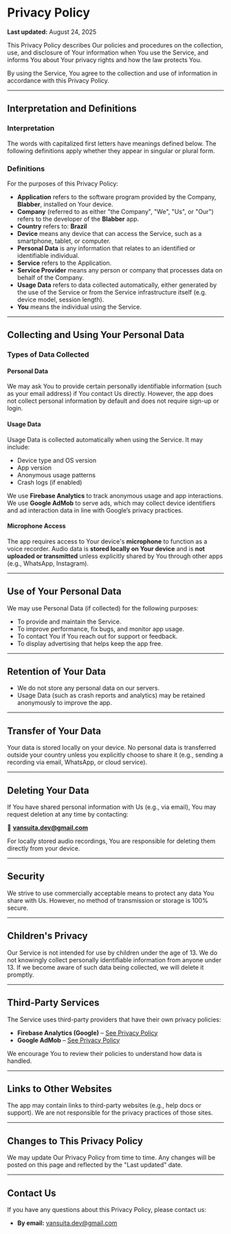<style>.site-title{display:none}.site-nav{display:none}</style>

# Privacy Policy

**Last updated:** August 24, 2025

This Privacy Policy describes Our policies and procedures on the collection, use, and disclosure of
Your information when You use the Service, and informs You about Your privacy rights and how the law
protects You.

By using the Service, You agree to the collection and use of information in accordance with this
Privacy Policy.

---

## Interpretation and Definitions

### Interpretation

The words with capitalized first letters have meanings defined below. The following definitions
apply whether they appear in singular or plural form.

### Definitions

For the purposes of this Privacy Policy:

- **Application** refers to the software program provided by the Company, **Blabber**,
  installed on Your device.
- **Company** (referred to as either "the Company", "We", "Us", or "Our") refers to the developer of
  the **Blabber** app.
- **Country** refers to: **Brazil**
- **Device** means any device that can access the Service, such as a smartphone, tablet, or
  computer.
- **Personal Data** is any information that relates to an identified or identifiable individual.
- **Service** refers to the Application.
- **Service Provider** means any person or company that processes data on behalf of the Company.
- **Usage Data** refers to data collected automatically, either generated by the use of the Service
  or from the Service infrastructure itself (e.g. device model, session length).
- **You** means the individual using the Service.

---

## Collecting and Using Your Personal Data

### Types of Data Collected

#### Personal Data

We may ask You to provide certain personally identifiable information (such as your email address)
if You contact Us directly. However, the app does not collect personal information by default and
does not require sign-up or login.

#### Usage Data

Usage Data is collected automatically when using the Service. It may include:

- Device type and OS version
- App version
- Anonymous usage patterns
- Crash logs (if enabled)

We use **Firebase Analytics** to track anonymous usage and app interactions.  
We use **Google AdMob** to serve ads, which may collect device identifiers and ad interaction data
in line with Google’s privacy practices.

#### Microphone Access

The app requires access to Your device's **microphone** to function as a voice recorder. Audio data
is **stored locally on Your device** and is **not uploaded or transmitted** unless explicitly shared
by You through other apps (e.g., WhatsApp, Instagram).

---

## Use of Your Personal Data

We may use Personal Data (if collected) for the following purposes:

- To provide and maintain the Service.
- To improve performance, fix bugs, and monitor app usage.
- To contact You if You reach out for support or feedback.
- To display advertising that helps keep the app free.

---

## Retention of Your Data

- We do not store any personal data on our servers.
- Usage Data (such as crash reports and analytics) may be retained anonymously to improve the app.

---

## Transfer of Your Data

Your data is stored locally on your device. No personal data is transferred outside your country
unless you explicitly choose to share it (e.g., sending a recording via email, WhatsApp, or cloud
service).

---

## Deleting Your Data

If You have shared personal information with Us (e.g., via email), You may request deletion at any
time by contacting:

📧 **vansuita.dev@gmail.com**

For locally stored audio recordings, You are responsible for deleting them directly from your
device.

---

## Security

We strive to use commercially acceptable means to protect any data You share with Us. However, no
method of transmission or storage is 100% secure.

---

## Children's Privacy

Our Service is not intended for use by children under the age of 13. We do not knowingly collect
personally identifiable information from anyone under 13. If we become aware of such data being
collected, we will delete it promptly.

---

## Third-Party Services

The Service uses third-party providers that have their own privacy policies:

- **Firebase Analytics (Google)** – [See Privacy Policy](https://policies.google.com/privacy)
- **Google AdMob** – [See Privacy Policy](https://policies.google.com/privacy)

We encourage You to review their policies to understand how data is handled.

---

## Links to Other Websites

The app may contain links to third-party websites (e.g., help docs or support). We are not
responsible for the privacy practices of those sites.

---

## Changes to This Privacy Policy

We may update Our Privacy Policy from time to time. Any changes will be posted on this page and
reflected by the "Last updated" date.

---

## Contact Us

If you have any questions about this Privacy Policy, please contact us:

- **By email:** [vansuita.dev@gmail.com](mailto:vansuita.dev@gmail.com)
